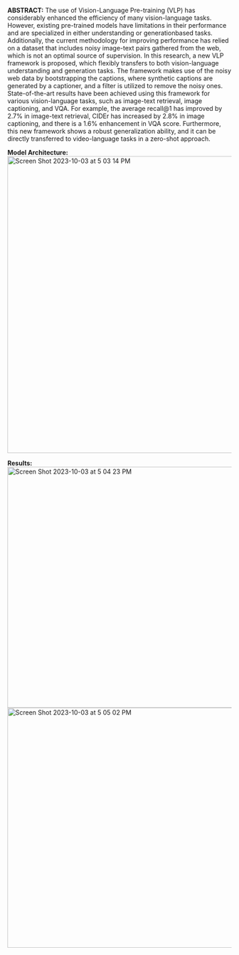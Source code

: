 **ABSTRACT:**
The use of Vision-Language Pre-training (VLP) has considerably enhanced the
efficiency of many vision-language tasks. However, existing pre-trained models have
limitations in their performance and are specialized in either understanding or generationbased tasks. Additionally, the current methodology for improving performance has relied
on a dataset that includes noisy image-text pairs gathered from the web, which is not an
optimal source of supervision. In this research, a new VLP framework is proposed, which
flexibly transfers to both vision-language understanding and generation tasks.
The framework makes use of the noisy web data by bootstrapping the captions,
where synthetic captions are generated by a captioner, and a filter is utilized to remove
the noisy ones. State-of-the-art results have been achieved using this framework for
various vision-language tasks, such as image-text retrieval, image captioning, and VQA.
For example, the average recall@1 has improved by 2.7% in image-text retrieval,
CIDEr has increased by 2.8% in image captioning, and there is a 1.6% enhancement in
VQA score. Furthermore, this new framework shows a robust generalization ability, and
it can be directly transferred to video-language tasks in a zero-shot approach.

**Model Architecture:**
<img width="668" alt="Screen Shot 2023-10-03 at 5 03 14 PM" src="https://github.com/cxx5208/FYP-YESH/assets/76988460/5e5b5482-7f8e-4613-92df-c24849a5adf9">

**Results:**
<img width="542" alt="Screen Shot 2023-10-03 at 5 04 23 PM" src="https://github.com/cxx5208/FYP-YESH/assets/76988460/09febd8b-7a1b-425e-9202-701852d7f225">
<img width="540" alt="Screen Shot 2023-10-03 at 5 05 02 PM" src="https://github.com/cxx5208/FYP-YESH/assets/76988460/5168bb8e-5d68-4237-812e-7e5185eadf09">

